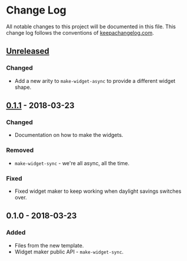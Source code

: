 # Change Log
All notable changes to this project will be documented in this file. This change log follows the conventions of [keepachangelog.com](http://keepachangelog.com/).

## [Unreleased]
### Changed
- Add a new arity to `make-widget-async` to provide a different widget shape.

## [0.1.1] - 2018-03-23
### Changed
- Documentation on how to make the widgets.

### Removed
- `make-widget-sync` - we're all async, all the time.

### Fixed
- Fixed widget maker to keep working when daylight savings switches over.

## 0.1.0 - 2018-03-23
### Added
- Files from the new template.
- Widget maker public API - `make-widget-sync`.

[Unreleased]: https://github.com/your-name/fugue2/compare/0.1.1...HEAD
[0.1.1]: https://github.com/your-name/fugue2/compare/0.1.0...0.1.1
